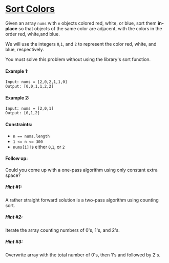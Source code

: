 # [Sort Colors](https://leetcode.com/explore/interview/card/top-interview-questions-medium/110/sorting-and-searching/798/)
Given an array `nums` with `n` objects colored red, white, or blue, sort them **in-place** so that objects of the same color are adjacent, with the colors in the order red, white,and blue.  
  
We will use the integers `0`,`1`, and `2` to represent the color red, white, and blue, respectively.  
  
You must solve this problem without using the library's sort function.

#### Example 1:
```
Input: nums = [2,0,2,1,1,0]
Output: [0,0,1,1,2,2]
```

#### Example 2:
```
Input: nums = [2,0,1]
Output: [0,1,2]
```

#### Constraints:
- `n == nums.length`
- `1 <= n <= 300`
- `nums[i]` is either `0`,`1`, or `2`

#### Follow up:
Could you come up with a one-pass algorithm using only constant extra space?

##### Hint #1:
A rather straight forward solution is a two-pass algorithm using counting sort.

##### Hint #2:
Iterate the array counting numbers of 0's, 1's, and 2's.

##### Hint #3:
Overwrite array with the total number of 0's, then 1's and followed by 2's.
